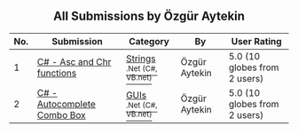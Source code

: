﻿<div align="center">

## All Submissions by Özgür Aytekin

</div>

No.  | Submission | Category | By   | User Rating
---- | ---------- | -------- | ---- | -----------
1 | [C\# \- Asc and Chr functions<br />](https://github.com/Planet-Source-Code/zg-r-aytekin-c-asc-and-chr-functions__10-2083) | [Strings<br /><sup>.Net (C#, VB.net)</sup>](../ByCategory/strings__10-26.md) | Özgür Aytekin | 5.0 (10 globes from 2 users)
2 | [C\# \- Autocomplete Combo Box<br />](https://github.com/Planet-Source-Code/zg-r-aytekin-c-autocomplete-combo-box__10-2165) | [GUIs<br /><sup>.Net (C#, VB.net)</sup>](../ByCategory/guis__10-30.md) | Özgür Aytekin | 5.0 (10 globes from 2 users)
